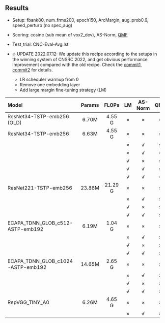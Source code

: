 ## Results

* Setup: fbank80, num_frms200, epoch150, ArcMargin, aug_prob0.6, speed_perturb (no spec_aug)
* Scoring: cosine (sub mean of vox2_dev), AS-Norm, [QMF](https://arxiv.org/pdf/2010.11255)
* Test_trial: CNC-Eval-Avg.lst

* 🔥 UPDATE 2022.07.12: We update this recipe according to the setups in the winning system of CNSRC 2022, and get obvious performance improvement compared with the old recipe. Check the [commit1](https://github.com/wenet-e2e/wespeaker/pull/63/commits/b08804987b3bbb26f4963cedf634058474c743dd), [commit2](https://github.com/wenet-e2e/wespeaker/pull/66/commits/6f6af29197f0aa0a5d1b1993b7feb2f41b97891f) for details.
    * LR scheduler warmup from 0
    * Remove one embedding layer
    * Add large margin fine-tuning strategy (LM)

| Model                             | Params    | FLOPs   | LM  | AS-Norm   | QMF | EER (%)   | minDCF (p=0.01)  |
| :------------------------------   | :-------: | :-----: | :-: | :-------: | :-: | :-------: | :--------------: |
| ResNet34-TSTP-emb256 (OLD)        | 6.70M     | 4.55 G  | ×   | ×         | ×   | 8.426     | 0.487            |
| ResNet34-TSTP-emb256              | 6.63M     | 4.55 G  | ×   | ×         | ×   | 7.134     | 0.408            |
|                                   |           |         | ×   | √         | ×   | 6.747     | 0.367            |
|                                   |           |         | ×   | √         | √   | 6.336     | 0.374            |
|                                   |           |         | √   | ×         | ×   | 6.652     | 0.393            |
|                                   |           |         | √   | √         | ×   | 6.492     | 0.354            |
|                                   |           |         | √   | √         | √   | 6.119     | 0.361            |
| ResNet221-TSTP-emb256             | 23.86M    | 21.29 G | ×   | ×         | ×   | 5.965     | 0.362            |
|                                   |           |         | ×   | √         | ×   | 5.708     | **0.326**        |
|                                   |           |         | √   | ×         | ×   | 5.886     | 0.362            |
|                                   |           |         | √   | √         | ×   | **5.655** | 0.330            |
| ECAPA_TDNN_GLOB_c512-ASTP-emb192  | 6.19M     | 1.04 G  | ×   | ×         | ×   | 8.313     | 0.432            |
|                                   |           |         | ×   | √         | ×   | 7.644     | 0.390            |
|                                   |           |         | √   | ×         | ×   | 8.004     | 0.422            |
|                                   |           |         | √   | √         | ×   | 7.417     | 0.379            |
| ECAPA_TDNN_GLOB_c1024-ASTP-emb192 | 14.65M    | 2.65 G  | ×   | ×         | ×   | 7.879     | 0.420            |
|                                   |           |         | ×   | √         | ×   | 7.412     | 0.379            |
|                                   |           |         | √   | ×         | ×   | 7.986     | 0.417            |
|                                   |           |         | √   | √         | ×   | 7.395     | 0.372            |
| RepVGG_TINY_A0                    | 6.26M     | 4.65 G  | ×   | ×         | ×   | 6.883     | 0.399            |
|                                   |           |         | ×   | √         | ×   | 6.550     | 0.355            |

